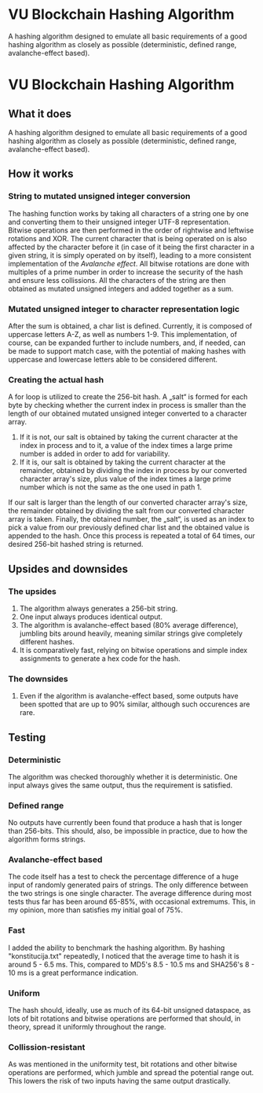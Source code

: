 # VU Blockchain Hashing Algorithm

A hashing algorithm designed to emulate all basic requirements of a good hashing algorithm as closely as possible (deterministic, defined range, avalanche-effect based).

# VU Blockchain Hashing Algorithm

## What it does

A hashing algorithm designed to emulate all basic requirements of a good hashing algorithm as closely as possible (deterministic, defined range, avalanche-effect based).

## How it works

### String to mutated unsigned integer conversion

The hashing function works by taking all characters of a string one by one and converting them to their unsigned integer UTF-8 representation. Bitwise operations are then performed in the order of rightwise and leftwise rotations and XOR. The current character that is being operated on is also affected by the character before it (in case of it being the first character in a given string, it is simply operated on by itself), leading to a more consistent implementation of the *Avalanche effect*. All bitwise rotations are done with multiples of a prime number in order to increase the security of the hash and ensure less collissions. All the characters of the string are then obtained as mutated unsigned integers and added together as a sum.

### Mutated unsigned integer to character representation logic

After the sum is obtained, a char list is defined. Currently, it is composed of uppercase letters A-Z, as well as numbers 1-9. This implementation, of course, can be expanded further to include numbers, and, if needed, can be made to support match case, with the potential of making hashes with uppercase and lowercase letters able to be considered different. 

### Creating the actual hash

A for loop is utilized to create the 256-bit hash. A „salt“ is formed for each byte by checking whether the current index in process is smaller than the length of our obtained mutated unsigned integer converted to a character array. 

1. If it is not, our salt is obtained by taking the current character at the index in process and to it, a value of the index times a large prime number is added in order to add for variability. 
2. If it is, our salt is obtained by taking the current character at the remainder, obtained by dividing the index in process by our converted character array's size, plus value of the index times a large prime number which is not the same as the one used in path 1.

If our salt is larger than the length of our converted character array's size, the remainder obtained by dividing the salt from our converted character array is taken. Finally, the obtained number, the „salt“, is used as an index to pick a value from our previously defined char list and the obtained value is appended to the hash. Once this process is repeated a total of 64 times, our desired 256-bit hashed string is returned.

## Upsides and downsides

### The upsides

1. The algorithm always generates a 256-bit string. 
2. One input always produces identical output.
3. The algorithm is avalanche-effect based (80% average difference), jumbling bits around heavily, meaning similar strings give completely different hashes.
4. It is comparatively fast, relying on bitwise operations and simple index assignments to generate a hex code for the hash.

### The downsides

1. Even if the algorithm is avalanche-effect based, some outputs have been spotted that are up to 90% similar, although such occurences are rare.


## Testing

### Deterministic

The algorithm was checked thoroughly whether it is deterministic. One input always gives the same output, thus the requirement is satisfied.

### Defined range

No outputs have currently been found that produce a hash that is longer than 256-bits. This should, also, be impossible in practice, due to how the algorithm forms strings.

### Avalanche-effect based

The code itself has a test to check the percentage difference of a huge input of randomly generated pairs of strings. The only difference between the two strings is one single character. The average difference during most tests thus far has been around 65-85%, with occasional extremums. This, in my opinion, more than satisfies my initial goal of 75%.

### Fast

I added the ability to benchmark the hashing algorithm. By hashing "konstitucija.txt" repeatedly, I noticed that the average time to hash it is around 5 - 6.5 ms. This, compared to MD5's 8.5 - 10.5 ms and SHA256's 8 - 10 ms is a great performance indication.

### Uniform

The hash should, ideally, use as much of its 64-bit unsigned dataspace, as lots of bit rotations and bitwise operations are performed that should, in theory, spread it uniformly throughout the range.

### Collission-resistant

As was mentioned in the uniformity test, bit rotations and other bitwise operations are performed, which jumble and spread the potential range out. This lowers the risk of two inputs having the same output drastically.